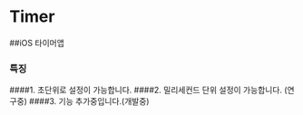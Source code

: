  Timer
=============
##iOS 타이머앱
### 특징
####1. 초단위로 설정이 가능합니다.
####2. 밀리세컨드 단위 설정이 가능합니다. (연구중)
####3. 기능 추가중입니다.(개발중)
